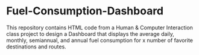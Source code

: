 # Fuel-Consumption-Dashboard
This repository contains HTML code from a Human & Computer Interaction class project to design a Dashboard that displays the average daily, monthly, semiannual, and annual fuel consumption for x number of favorite destinations and routes.
